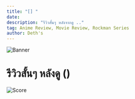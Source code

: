 ```yaml
---
title: "[] "
date: 
description: "รีวิวสั้นๆ หลังจากดู .."
tag: Anime Review, Movie Review, Rockman Series
author: Deth's
---
```

![Banner]()

# รีวิวสั้นๆ หลังดู  ()

![Score](https://img.shields.io/badge/Score-<score>%2F10-coral?style=for-the-badge)